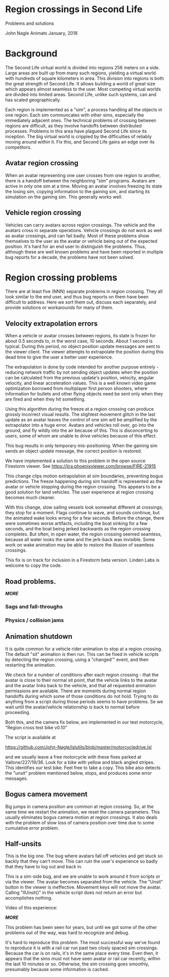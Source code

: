 # Region crossings in Second Life
Problems and solutions

John Nagle
Animats
January, 2018

# Background
The Second Life virtual world is divided into regions 256 meters
on a side. Large areas are built up from many such regions, yielding 
a virtual world with hundreds of square kilometers in area. This division
into regions is both the great strength of Second Life. It allows building a
world of great size which appears almost seamless to the user. Most competing
virtual worlds are divided into limited areas. Second Life, unlike such systems,
can and has scaled geographically.

Each region is implemented as a "sim", a process handling all the objects in one
region. Each sim communcates with other sims, especially the immediately adjacent ones.
The technical problems of crossing between regions are difficult, as
they involve handoffs between distributed processes. Problems in this area have
plagued Second Life since its inception. The big virtual world is crippled by 
the difficulties of reliably moving around within it. Fix this, and Second Life
gains an edge over its competitors.

## Avatar region crossing

When an avatar representing one user crosses from one region to another, there is
a handoff between the neighboring "sim" programs. Avatars are active in only one
sim at a time. Moving an avatar involves freezing its state the losing sim, copying
information to the gaining sim, and starting its simulation on the gaining sim.
This generally works well.

## Vehicle region crossing

Vehicles can carry avatars across region crossings. The vehicle and the avatars
cross in separate operations. Vehicle crossings do not work as well as avatar
crossings, and can fail badly. Most of these problems
show themselves to the user as the avatar or vehicle being out of the expected position.
It's hard for an end user to distinguish the problems. Thus, although these are well known
problems and have been reported in multiple bug reports for a decade, the problems have not been solved.

# Region crossing problems

There are at least five (NNN) separate problems in region crossing. They all look
similar to the end user, and thus bug reports on them have been difficult to address.
Here we sort them out, discuss each separately, and provide solutions or workarounds
for many of them.

## Velocity extrapolation errors
When a vehicle or avatar crosses between regions, its state is frozen for about 0.5 seconds
to, in the worst case, 10 seconds. About 1 second is typical. During this period, no 
object position update messages are sent to the viewer client. The viewer attempts to 
extrapolate the position during this dead time to give the user a better user experience.

The extrapolation is done by code intended for another purpose entirely - reducing 
network traffic by not sending object updates when the position can be calculated
from the previous update's position, velocity, angular velocity, and linear acceleration
values. This is a well known video game optimization borrowed from multiplayer first person shooters,
where information for bullets and other flying objects need be sent only when they are
fired and when they hit something. 

Using this algorithm during the freeze at a region crossing can produce grossly incorrect
visual results. The slightest movement glitch in the last update as an avatar leaves the
control of one sim will be amplified by the extrapolator into a huge error. Avatars and
vehicles roll over, go into the ground, and fly wildly into the air because of this.
This is disconcerting to users, some of whom are unable to drive vehicles because of this
effect. 

This bug results in only temporary mis-positioning. When the gaining sim sends
an object update message, the correct position is restored. 

We have implemented a solution to this problem in the open source Firestorm viewer.
See https://jira.phoenixviewer.com/browse/FIRE-21915

This change clips motion extrapolation at sim boundaries, preventing bogus predictions.
The freeze happening during sim handoff is represented as the avatar or vehicle stopping
during the region crossing. This appears to be a good solution for land vehicles.
The user experience at region crossing becomes much cleaner.

With this change, slow sailing vessels look somewhat different at crossings; they stop for a moment.
Flags continue to wave, and sounds continue, but the animated wake looks wrong for a 
few seconds. Before the change, there were sometimes worse artifacts, including the
boat sinking for a few seconds, and the boat being jerked backwards as the region crossing
completes. But often, in open water, the region crossing seemed seamless, because all
water looks the same and the jerk-back was invisible. Some work
on wake animation may be able to restore the illusion of seamless crossings.

This fix is on track for inclusion in a Firestorm beta version. Linden Labs is welcome
to copy the code.

## Road problems.

***MORE***

### Sags and fall-throughs

### Physics / collision jams

## Animation shutdown

It is quite common for a vehicle rider animation to stop at a region crossing.
The default "sit" animation is then run. 
This can be fixed in vehicle scripts by detecting the region crossing, using
a "changed'" event, and then restarting the animation.

We check for a number of conditions after each region crossing - that the
avatar is close to their normal sit point, that the vehicle links to the
avatar and the avatar links back to the vehicle, and that all requested
animation permissions are available. There are moments during normal region handoffs
during which some of those conditions do not hold. Trying to do anything
from a script during those periods seems to have problems. Se we wait until 
the avatar/vehicle relationship is back to normal before proceeding.

Both this, and the camera fix below, are implemented in our test
motorcycle, "Region cross test bike v0.10"

The script is available at 

https://github.com/John-Nagle/lslutils/blob/master/motorcycledrive.lsl

and we usually leave a free motorcycle with these fixes parked at
Vallone/227/19/36. Look for a bike with yellow and black angled stripes.
This identifies our test bike. Feel free to take a copy.  This bike
also detects the "unsit" problem mentioned below, stops, and produces
some error messages. 

## Bogus camera movement

Big jumps in camera position are common at region crossing. 
So, at the same time we restart the animation, we reset the
camera parameters. This usually eliminates bogus camera motion
at region crossings. It also deals with the problem of slow loss of
camera position over time due to some cumulative error problem. 

## Half-unsits

This is the big one. The bug where avatars fall off vehicles and get stuck so
backly that they can't move.  This can ruin the user's experience so badly that they
have to log out and back in.

This is a sim-side bug, and we are unable to work around it from scripts or via
the viewer.  The avatar becomes separated from the vehicle.
The "Unsit" button in the viewer is ineffective. Movement keys will not move the
avatar.  Calling "llUnsit()" in the vehicle script does not return an error but
accomplishes nothing.

Video of this experience:

***MORE***

This problem has been seen for years, but until we got some of the other problems
out of the way, was hard to recognize and debug.

It's hard to reproduce this problem. The most successful way we've found to 
reproduce it is with a rail car run past two closly spaced sim crossings.
Because the car is on rails, it's in the same place every time.
Even then, it appears that the sims must not have seen avatar or rail car
recently, within the last 10 minutes or so. Otherwise, the sim crossing 
goes smoothly, presumably because some information is cached.





